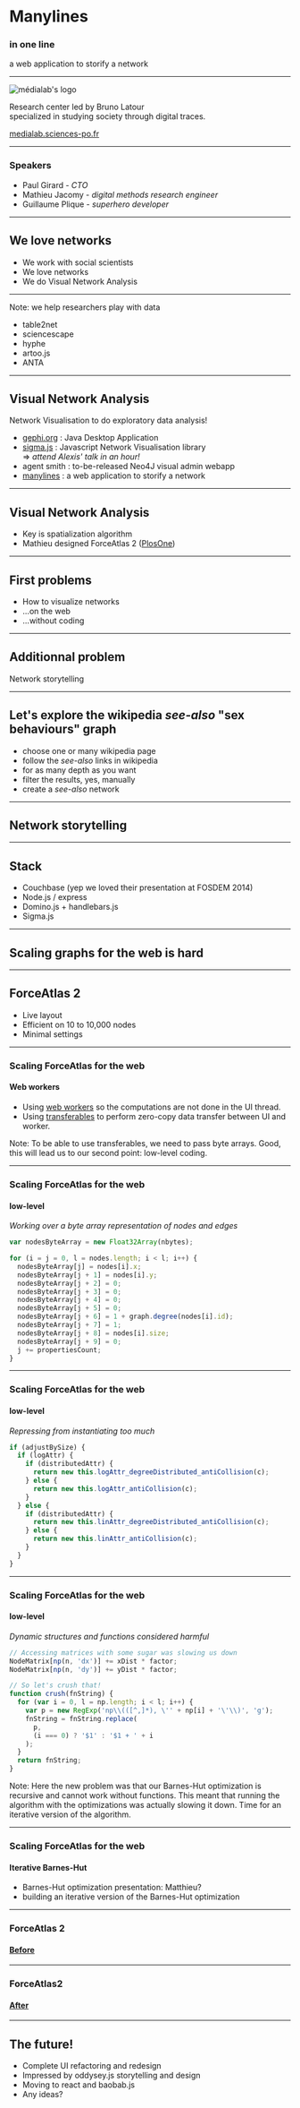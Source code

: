 
# Manylines
### in one line
a web application to storify a network

---

![médialab's logo](resources/logo_medialab.png)

Research center led by Bruno Latour  
specialized in studying society through digital traces.

[medialab.sciences-po.fr](http://www.medialab.sciences-po.fr)

---

### Speakers
- Paul Girard - *CTO*
- Mathieu Jacomy - *digital methods research engineer*
- Guillaume Plique - *superhero developer*

---

<!-- .slide: data-background="#f0f0f0" -->
## We love networks
- We work with social scientists
- We love networks
- We do Visual Network Analysis

---

<!-- .slide: data-background="resources/our_tools.png" -->

Note: we help researchers play with data
- table2net
- sciencescape
- hyphe
- artoo.js
- ANTA

---

## Visual Network Analysis
Network Visualisation to do exploratory data analysis!

- [gephi.org](http://gephi.org) : Java Desktop Application
- [sigma.js](http://sigmajs.org) : Javascript Network Visualisation library  
  => *attend Alexis' talk in an hour!* 
- agent smith : to-be-released Neo4J visual admin webapp
- [manylines](http://tools.medialabs.sciences-po.fr/manylines) : a web application to storify a network

---

## Visual Network Analysis
- Key is spatialization algorithm
- Mathieu designed ForceAtlas 2 ([PlosOne](http://journals.plos.org/plosone/article?id=10.1371/journal.pone.0098679))

---

## First problems
- How to visualize networks
- ...on the web
- ...without coding

---

## Additionnal problem
Network storytelling

---

## Let's explore the wikipedia *see-also* "sex behaviours" graph
- choose one or many wikipedia page
- follow the *see-also* links in wikipedia
- for as many depth as you want
- filter the results, yes, manually
- create a *see-also* network


---

## Network storytelling

---

## Stack

- Couchbase (yep we loved their presentation at FOSDEM 2014)
- Node.js / express
- Domino.js + handlebars.js
- Sigma.js

---

## Scaling graphs for the web is hard

---

## ForceAtlas 2

- Live layout
- Efficient on 10 to 10,000 nodes
- Minimal settings

---

### Scaling ForceAtlas for the web
#### Web workers

- Using [web workers](https://developer.mozilla.org/en-US/docs/Web/API/Web_Workers_API/basic_usage) so the computations are not done in the UI thread.
- Using [transferables](https://developer.mozilla.org/fr/docs/Web/API/Transferable) to perform zero-copy data transfer between UI and worker.

Note: To be able to use transferables, we need to pass byte arrays. Good, this will lead us to our second point: low-level coding.

---

### Scaling ForceAtlas for the web
#### low-level

*Working over a byte array representation of nodes and edges*

```js
var nodesByteArray = new Float32Array(nbytes);

for (i = j = 0, l = nodes.length; i < l; i++) {
  nodesByteArray[j] = nodes[i].x;
  nodesByteArray[j + 1] = nodes[i].y;
  nodesByteArray[j + 2] = 0;
  nodesByteArray[j + 3] = 0;
  nodesByteArray[j + 4] = 0;
  nodesByteArray[j + 5] = 0;
  nodesByteArray[j + 6] = 1 + graph.degree(nodes[i].id);
  nodesByteArray[j + 7] = 1;
  nodesByteArray[j + 8] = nodes[i].size;
  nodesByteArray[j + 9] = 0;
  j += propertiesCount;
}
```

---

### Scaling ForceAtlas for the web
#### low-level

*Repressing from instantiating too much*

```js
if (adjustBySize) {
  if (logAttr) {
    if (distributedAttr) {
      return new this.logAttr_degreeDistributed_antiCollision(c);
    } else {
      return new this.logAttr_antiCollision(c);
    }
  } else {
    if (distributedAttr) {
      return new this.linAttr_degreeDistributed_antiCollision(c);
    } else {
      return new this.linAttr_antiCollision(c);
    }
  }
}
```

---

### Scaling ForceAtlas for the web
#### low-level

*Dynamic structures and functions considered harmful*

```js
// Accessing matrices with some sugar was slowing us down
NodeMatrix[np(n, 'dx')] += xDist * factor;
NodeMatrix[np(n, 'dy')] += yDist * factor;

// So let's crush that!
function crush(fnString) {
  for (var i = 0, l = np.length; i < l; i++) {
    var p = new RegExp('np\\(([^,]*), \'' + np[i] + '\'\\)', 'g');
    fnString = fnString.replace(
      p,
      (i === 0) ? '$1' : '$1 + ' + i
    );
  }
  return fnString;
}
```

Note: Here the new problem was that our Barnes-Hut optimization is recursive and cannot work without functions. This meant that running the algorithm with the optimizations was actually slowing it down. Time for an iterative version of the algorithm.

---

### Scaling ForceAtlas for the web
#### Iterative Barnes-Hut

- Barnes-Hut optimization presentation: Matthieu?
- building an iterative version of the Barnes-Hut optimization

---

### ForceAtlas 2

<a href="yeoldeforce.html" target="_blank"><h4>Before</h4></a>

---

### ForceAtlas2

<a href="force.html" target="_blank"><h4>After</h4></a>

---

## The future!

- Complete UI refactoring and redesign
- Impressed by oddysey.js storytelling and design
- Moving to react and baobab.js
- Any ideas?
